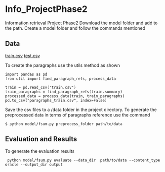 # Info_ProjectPhase2
Information retrieval Project Phase2
Download the model folder and add to the path. Create a model folder and follow the commands mentioned

## Data
[train.csv](https://drive.google.com/file/d/1WX5w-ClK82Yy916350bRp3hcuqab1D-x/view?usp=sharing)
[test.csv](https://drive.google.com/file/d/1v0EM35CFWxFPc5D4bFxpf59mV_kEv0pw/view?usp=sharing)

To create the paragraphs use the utils method as shown 
```
import pandas as pd
from util import find_paragraph_refs, process_data

train = pd.read_csv("train.csv")
train_paragraphs = find_paragraph_refs(train.summary)
processed_data = process_data(train, train_paragraphs)
pd.to_csv("paragraphs_train.csv", index=False)
```


Save the csv files to a /data folder in the project directory. 
To generate the preprocessed data in terms of paragraphs reference use the command


```$ python model/fsum.py preprocess_folder path/to/data```


## Evaluation and Results
To generate the evaluation results


```  python model/fsum.py evaluate --data_dir  path/to/data --content_type oracle --output_dir output ```



